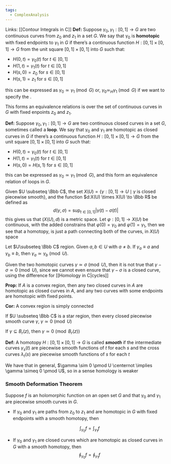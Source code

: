 ```yaml
---
tags:
  - ComplexAnalysis
---
```

Links: [[Contour Integrals in C]]
**Def:** Suppose $\gamma_0, \gamma_1:[0,1] \to G$ are two continuous curves from $z_0$ and $z_1$ in a set $G$. We say that $\gamma_0$ is **homotopic** with fixed endpoints to $\gamma_1$ in $G$ if there’s a continuous function ${H:[0,1]\times [0,1] \to G}$ from the unit square $[0,1]\times [0,1]$ into $G$ such that:
- $H(0, t) = \gamma_0(t)$ for $t \in [0,1]$
- $H(1, t) = \gamma_1(t)$ for $t \in [0,1]$
- $H(s, 0)= z_0$ for $s \in [0,1]$
- $H(s, 1)= z_1$ for $s \in [0,1]$

this can be expressed as $\gamma_0 \simeq \gamma_1 \pmod G$ or, $\gamma_0 \simeq_H \gamma_1 \pmod G$ if we want to specify the .

This forms an equivalence relations is over the set of continuous curves in $G$ with fixed enpoints $z_0$ and $z_1$.

**Def:** Suppose $\gamma_0, \gamma_1:[0,1] \to G$ are two continuous closed curves in a set $G$, sometimes called a **loop**. We say that $\gamma_0$ and $\gamma_1$ are homotopic as closed curves in $G$ if there’s a continuous function ${H:[0,1]\times [0,1] \to G}$ from the unit square $[0,1]\times [0,1]$ into $G$ such that:
- $H(0, t) = \gamma_0(t)$ for $t \in [0,1]$
- $H(1, t) = \gamma_1(t)$ for $t \in [0,1]$
- $H(s, 0)= H(s, 1)$ for $s \in [0,1]$

this can be expressed as $\gamma_0 \simeq \gamma_1 \pmod G$, and this form an equivalence relation of loops in $G$.

Given $U \subseteq \Bbb C$, the set $X(U) = \{\gamma:[0, 1] \to U \mid \gamma \text{ is closed piecewise smooth} \}$, and the function $d:X(U) \times X(U) \to \Bbb R$ be defined as $$d(\gamma, \sigma) = \sup_{t\in[0,1]}|\gamma(t)-\sigma(t)|$$ 
this gives us that $(X(U), d)$ is a metric space. Let $\varphi:[0,1] \to X(U)$ be continuous, with the added constrains that $\varphi(0) = \gamma_0$ and $\varphi(1) = \gamma_1$, then we see that a homotopy, is just a path connecting both of the curves, in $X(U)$ space 

Let $U\subseteq \Bbb C$ region. Given $a, b \in U$ with $a\ne b$. If $\gamma_a \equiv a$ and $\gamma_b \equiv b$, then $\gamma_a \simeq \gamma_b \pmod U$. 

Given the two homotopic curves $\gamma \simeq \sigma \pmod U$, then it is not true that $\gamma - \sigma \simeq 0 \pmod U$, since we cannot even ensure that $\gamma - \sigma$ is a closed curve, using the difference for [[Homology in C|cycles]]

**Prop:** If $A$ is a convex region, then any two closed curves in $A$ are homotopic as closed curves in $A$, and any two curves with some endpoints are homotopic with fixed points.

**Cor:** A convex region is simply connected

If $U \subseteq \Bbb C$ is a star region, then every closed piecewise smooth curve $\gamma$, $\gamma \simeq 0 \pmod U$

If $\gamma \subseteq B_r(z)$, then $\gamma \simeq 0 \pmod {B_r(z)}$  

**Def:** A homotopy $H:[0,1]\times [0,1] \to G$ is called _**smooth**_ if the intermediate curves $\gamma_s(t)$ are piecewise smooth functions of $t$ for each $s$ and the cross curves $\lambda_t(s)$ are piecewise smooth functions of $s$ for each $t$

We have that in general, $\gamma \sim 0 \pmod U \centernot \implies \gamma \simeq 0 \pmod U$, so in a sense homology is weaker

### Smooth Deformation Theorem
Suppose $f$ is an holomorphic function on an open set $G$ and that $\gamma_0$ and $\gamma_1$ are piecewise smooth curves in $G$.

- If $\gamma_0$ and $\gamma_1$ are paths from $z_0$ to $z_1$ and are homotopic in $G$ with fixed endpoints with a smooth homotopy, then
    
    $$ \int_{\gamma_0} f = \int_{\gamma_1} f $$
    
- If $\gamma_0$ and $\gamma_1$ are closed curves which are homotopic as closed curves in $G$ with a smooth homotopy, then
    $$ \oint_{\gamma_0} f = \oint_{\gamma_1} f $$
